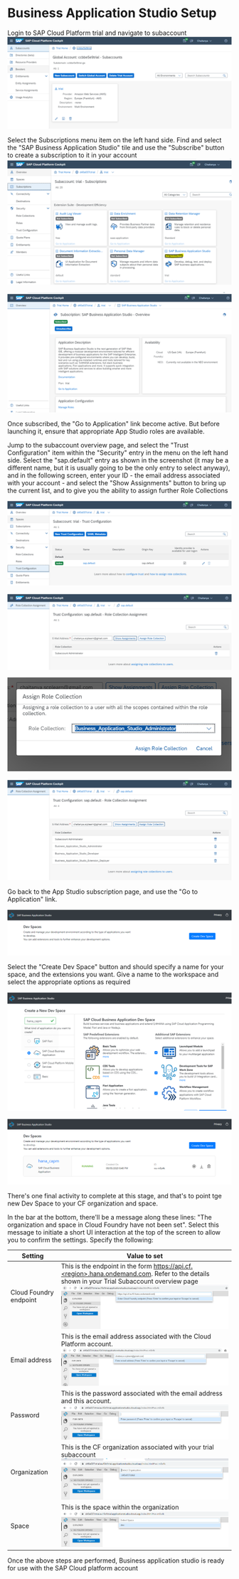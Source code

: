 # Business Application Studio Setup

Login to SAP Cloud Platform trial and navigate to subaccount
![Subaccount](./screenshots/sub_accnt.png)

Select the Subscriptions menu item on the left hand side. Find and select the "SAP Business Application Studio" tile and use the "Subscribe" button to create a subscription to it in your account
![Subscribe to BAS](./screenshots/sub_bas.png)

![Subscribe to BAS1](./screenshots/sub_bas1.png)

Once subscribed, the "Go to Application" link become active. But before launching it, ensure that appropriate App Studio roles are available.

Jump to the subaccount overview page, and select the "Trust Configuration" item within the "Security" entry in the menu on the left hand side. Select the "sap.default" entry as shown in the screenshot (it may be a different name, but it is usually going to be the only entry to select anyway), and in the following screen, enter your ID - the email address associated with your account - and select the "Show Assignments" button to bring up the current list, and to give you the ability to assign further Role Collections

![Roles1](./screenshots/add_roles1.png)

![Roles2](./screenshots/add_roles2.png)

![Roles3](./screenshots/add_roles3.png)

![Roles4](./screenshots/add_roles4.png)

Go back to the App Studio subscription page, and use the "Go to Application" link.

![Create Dev Space](./screenshots/create_dev_space.png)

Select the "Create Dev Space" button and should specify a name for your space, and the extensions you want. Give a name to the workspace and select the appropriate options as required

![Create Dev Space 1](./screenshots/create_dev_space2.png)

![Create Dev Space 2](./screenshots/create_dev_space3.png)



There's one final activity to complete at this stage, and that's to point tge new Dev Space to your CF organization and space.

In the bar at the bottom, there'll be a message along these lines: "The organization and space in Cloud Foundry have not been set". Select this message to initiate a short UI interaction at the top of the screen to allow you to confirm the settings. Specify the following:

| Setting                | Value to set                                                                                                                                                                                            |
| ---------------------- | ------------------------------------------------------------------------------------------------------------------------------------------------------------------------------------------------------- |
| Cloud Foundry endpoint | This is the endpoint in the form https://api.cf.<region>.hana.ondemand.com. Refer to the details shown in your Trial Subaccount overview page <br> ![CF End Point](./screenshots/set_org_and_space.png) |
| Email address          | This is the email address associated with the Cloud Platform account. <br> ![CF Email](./screenshots/set_org_and_space1.png)                                                                            |
| Password               | This is the password associated with the email address and this account. <br> ![CF Password](./screenshots/set_org_and_space2.png)                                                                      |
| Organization           | This is the CF organization associated with your trial subaccount <br> ![CF Org](./screenshots/set_org_and_space3.png)                                                                                  |
| Space                  | This is the space within the organization <br> ![CF Org Space](./screenshots/set_org_and_space4.png)                                                                                                    |

Once the above steps are performed, Business application studio is ready for use with the SAP Cloud platform account